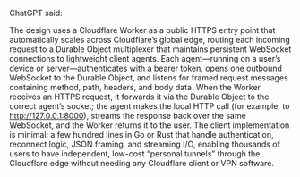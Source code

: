 ChatGPT said:

The design uses a Cloudflare Worker as a public HTTPS entry point that automatically scales across Cloudflare’s global edge, routing each incoming request to a Durable Object multiplexer that maintains persistent WebSocket connections to lightweight client agents. Each agent—running on a user’s device or server—authenticates with a bearer token, opens one outbound WebSocket to the Durable Object, and listens for framed request messages containing method, path, headers, and body data. When the Worker receives an HTTPS request, it forwards it via the Durable Object to the correct agent’s socket; the agent makes the local HTTP call (for example, to http://127.0.0.1:8000), streams the response back over the same WebSocket, and the Worker returns it to the user. The client implementation is minimal: a few hundred lines in Go or Rust that handle authentication, reconnect logic, JSON framing, and streaming I/O, enabling thousands of users to have independent, low-cost “personal tunnels” through the Cloudflare edge without needing any Cloudflare client or VPN software.